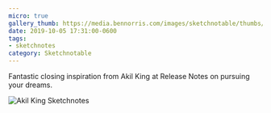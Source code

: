 ```yaml
---
micro: true
gallery_thumb: https://media.bennorris.com/images/sketchnotable/thumbs/release-notes-2019-king.jpg
date: 2019-10-05 17:31:00-0600
tags:
- sketchnotes
category: Sketchnotable
---
```


Fantastic closing inspiration from Akil King at Release Notes on pursuing your dreams.

![Akil King Sketchnotes](https://media.bennorris.com/images/sketchnotable/release-notes-2019/release-notes-2019-king.jpg)
